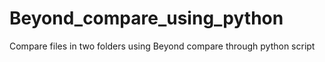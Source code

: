 # Beyond_compare_using_python
Compare files in two folders using Beyond compare through python script
